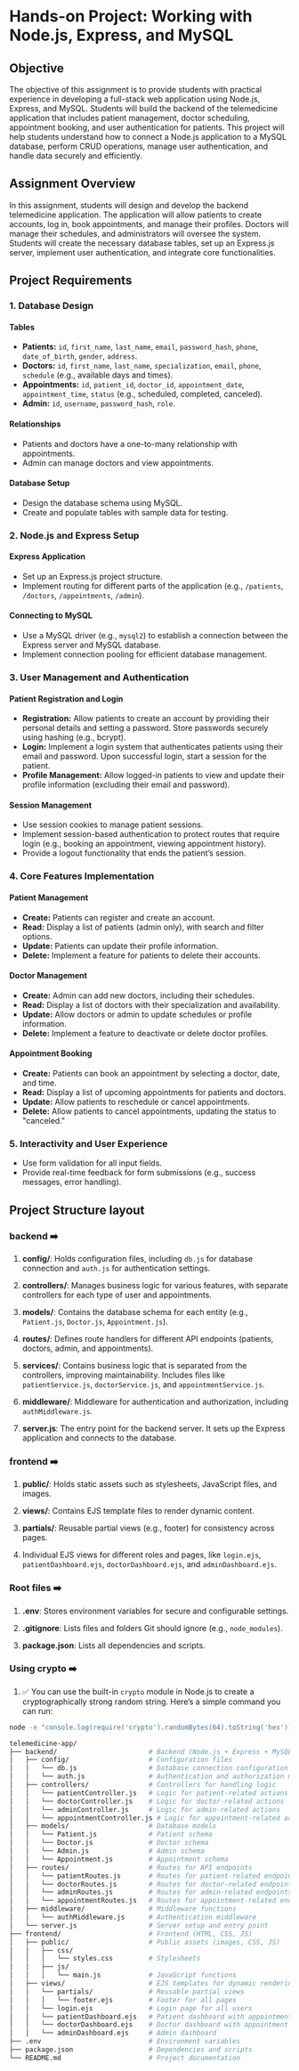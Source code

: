 # Hands-on Project: Working with Node.js, Express, and MySQL

## Objective

The objective of this assignment is to provide students with practical experience in developing a full-stack web application using Node.js, Express, and MySQL. Students will build the backend of the telemedicine application that includes patient management, doctor scheduling, appointment booking, and user authentication for patients. This project will help students understand how to connect a Node.js application to a MySQL database, perform CRUD operations, manage user authentication, and handle data securely and efficiently.

## Assignment Overview

In this assignment, students will design and develop the backend telemedicine application. The application will allow patients to create accounts, log in, book appointments, and manage their profiles. Doctors will manage their schedules, and administrators will oversee the system. Students will create the necessary database tables, set up an Express.js server, implement user authentication, and integrate core functionalities.

## Project Requirements

### 1. Database Design

#### Tables

- **Patients:** `id`, `first_name`, `last_name`, `email`, `password_hash`, `phone`, `date_of_birth`, `gender`, `address`.
- **Doctors:** `id`, `first_name`, `last_name`, `specialization`, `email`, `phone`, `schedule` (e.g., available days and times).
- **Appointments:** `id`, `patient_id`, `doctor_id`, `appointment_date`, `appointment_time`, `status` (e.g., scheduled, completed, canceled).
- **Admin:** `id`, `username`, `password_hash`, `role`.

#### Relationships

- Patients and doctors have a one-to-many relationship with appointments.
- Admin can manage doctors and view appointments.

#### Database Setup

- Design the database schema using MySQL.
- Create and populate tables with sample data for testing.

### 2. Node.js and Express Setup

#### Express Application

- Set up an Express.js project structure.
- Implement routing for different parts of the application (e.g., `/patients`, `/doctors`, `/appointments`, `/admin`).

#### Connecting to MySQL

- Use a MySQL driver (e.g., `mysql2`) to establish a connection between the Express server and MySQL database.
- Implement connection pooling for efficient database management.

### 3. User Management and Authentication

#### Patient Registration and Login

- **Registration:** Allow patients to create an account by providing their personal details and setting a password. Store passwords securely using hashing (e.g., bcrypt).
- **Login:** Implement a login system that authenticates patients using their email and password. Upon successful login, start a session for the patient.
- **Profile Management:** Allow logged-in patients to view and update their profile information (excluding their email and password).

#### Session Management

- Use session cookies to manage patient sessions.
- Implement session-based authentication to protect routes that require login (e.g., booking an appointment, viewing appointment history).
- Provide a logout functionality that ends the patient’s session.

### 4. Core Features Implementation

#### Patient Management

- **Create:** Patients can register and create an account.
- **Read:** Display a list of patients (admin only), with search and filter options.
- **Update:** Patients can update their profile information.
- **Delete:** Implement a feature for patients to delete their accounts.

#### Doctor Management

- **Create:** Admin can add new doctors, including their schedules.
- **Read:** Display a list of doctors with their specialization and availability.
- **Update:** Allow doctors or admin to update schedules or profile information.
- **Delete:** Implement a feature to deactivate or delete doctor profiles.

#### Appointment Booking

- **Create:** Patients can book an appointment by selecting a doctor, date, and time.
- **Read:** Display a list of upcoming appointments for patients and doctors.
- **Update:** Allow patients to reschedule or cancel appointments.
- **Delete:** Allow patients to cancel appointments, updating the status to "canceled."

### 5. Interactivity and User Experience

- Use form validation for all input fields.
- Provide real-time feedback for form submissions (e.g., success messages, error handling).

## Project Structure layout

### backend ➡️

1. **config/**: Holds configuration files, including `db.js` for database connection and `auth.js` for authentication settings.

2. **controllers/**: Manages business logic for various features, with separate controllers for each type of user and appointments.

3. **models/**: Contains the database schema for each entity (e.g., `Patient.js`, `Doctor.js`, `Appointment.js`).

4. **routes/**: Defines route handlers for different API endpoints (patients, doctors, admin, and appointments).

5. **services/**: Contains business logic that is separated from the controllers, improving maintainability. Includes files like `patientService.js`, `doctorService.js`, and `appointmentService.js`.

6. **middleware/**: Middleware for authentication and authorization, including `authMiddleware.js`.

7. **server.js**: The entry point for the backend server. It sets up the Express application and connects to the database.

### frontend ➡️

1. **public/**: Holds static assets such as stylesheets, JavaScript files, and images.

2. **views/**: Contains EJS template files to render dynamic content.

3. **partials/**: Reusable partial views (e.g., footer) for consistency across pages.

4. Individual EJS views for different roles and pages, like `login.ejs`, `patientDashboard.ejs`, `doctorDashboard.ejs`, and `adminDashboard.ejs`.

### Root files ➡️

1. **.env**: Stores environment variables for secure and configurable settings.

2. **.gitignore**: Lists files and folders Git should ignore (e.g., `node_modules`).

3. **package.json**: Lists all dependencies and scripts.

### Using crypto ➡️

1. ✅ You can use the built-in `crypto` module in Node.js to create a cryptographically strong random string. Here’s a simple command you can run:

```bash
node -e "console.log(require('crypto').randomBytes(64).toString('hex'))"
```

```bash
telemedicine-app/
├── backend/                       # Backend (Node.js + Express + MySQL)
│   ├── config/                    # Configuration files
│   │   └── db.js                  # Database connection configuration
│   │   └── auth.js                # Authentication and authorization middleware
│   ├── controllers/               # Controllers for handling logic
│   │   └── patientController.js   # Logic for patient-related actions
│   │   └── doctorController.js    # Logic for doctor-related actions
│   │   └── adminController.js     # Logic for admin-related actions
│   │   └── appointmentController.js # Logic for appointment-related actions
│   ├── models/                    # Database models
│   │   └── Patient.js             # Patient schema
│   │   └── Doctor.js              # Doctor schema
│   │   └── Admin.js               # Admin schema
│   │   └── Appointment.js         # Appointment schema
│   ├── routes/                    # Routes for API endpoints
│   │   └── patientRoutes.js       # Routes for patient-related endpoints
│   │   └── doctorRoutes.js        # Routes for doctor-related endpoints
│   │   └── adminRoutes.js         # Routes for admin-related endpoints
│   │   └── appointmentRoutes.js   # Routes for appointment-related endpoints
│   ├── middleware/                # Middleware functions
│   │   └── authMiddleware.js      # Authentication middleware
│   └── server.js                  # Server setup and entry point
├── frontend/                      # Frontend (HTML, CSS, JS)
│   ├── public/                    # Public assets (images, CSS, JS)
│   │   ├── css/
│   │   │   └── styles.css         # Stylesheets
│   │   ├── js/
│   │   │   └── main.js            # JavaScript functions
│   ├── views/                     # EJS templates for dynamic rendering
│   │   └── partials/              # Reusable partial views
│   │   │   └── footer.ejs         # Footer for all pages
│   │   └── login.ejs              # Login page for all users
│   │   └── patientDashboard.ejs   # Patient dashboard with appointment booking
│   │   └── doctorDashboard.ejs    # Doctor dashboard with appointment approval
│   │   └── adminDashboard.ejs     # Admin dashboard
├── .env                           # Environment variables
├── package.json                   # Dependencies and scripts
└── README.md                      # Project documentation
```